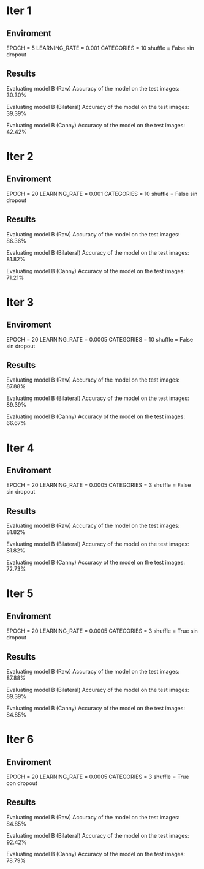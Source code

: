 # Iter 1
## Enviroment
EPOCH = 5
LEARNING_RATE = 0.001
CATEGORIES = 10
shuffle = False
sin dropout
## Results
Evaluating model B (Raw)
Accuracy of the model on the test images: 30.30%

Evaluating model B (Bilateral)
Accuracy of the model on the test images: 39.39%

Evaluating model B (Canny)
Accuracy of the model on the test images: 42.42%


# Iter 2
## Enviroment
EPOCH = 20
LEARNING_RATE = 0.001
CATEGORIES = 10
shuffle = False
sin dropout
## Results
Evaluating model B (Raw)
Accuracy of the model on the test images: 86.36%

Evaluating model B (Bilateral)
Accuracy of the model on the test images: 81.82%

Evaluating model B (Canny)
Accuracy of the model on the test images: 71.21%


# Iter 3
## Enviroment
EPOCH = 20
LEARNING_RATE = 0.0005
CATEGORIES = 10
shuffle = False
sin dropout
## Results
Evaluating model B (Raw)
Accuracy of the model on the test images: 87.88%

Evaluating model B (Bilateral)
Accuracy of the model on the test images: 89.39%

Evaluating model B (Canny)
Accuracy of the model on the test images: 66.67%


# Iter 4
## Enviroment
EPOCH = 20
LEARNING_RATE = 0.0005
CATEGORIES = 3
shuffle = False
sin dropout
## Results
Evaluating model B (Raw)
Accuracy of the model on the test images: 81.82%

Evaluating model B (Bilateral)
Accuracy of the model on the test images: 81.82%

Evaluating model B (Canny)
Accuracy of the model on the test images: 72.73%


# Iter 5
## Enviroment
EPOCH = 20
LEARNING_RATE = 0.0005
CATEGORIES = 3
shuffle = True
sin dropout
## Results
Evaluating model B (Raw)
Accuracy of the model on the test images: 87.88%

Evaluating model B (Bilateral)
Accuracy of the model on the test images: 89.39%

Evaluating model B (Canny)
Accuracy of the model on the test images: 84.85%


# Iter 6
## Enviroment
EPOCH = 20
LEARNING_RATE = 0.0005
CATEGORIES = 3
shuffle = True
con dropout
## Results
Evaluating model B (Raw)
Accuracy of the model on the test images: 84.85%

Evaluating model B (Bilateral)
Accuracy of the model on the test images: 92.42%

Evaluating model B (Canny)
Accuracy of the model on the test images: 78.79%